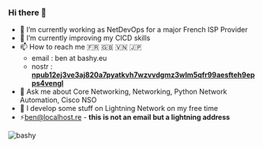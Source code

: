 ### Hi there 👋

<!--
**Bashy/Bashy** is a ✨ _special_ ✨ repository because its `README.md` (this file) appears on your GitHub profile.
-->

- 🔭 I’m currently working as NetDevOps for a major French ISP Provider
- 🌱 I’m currently improving my CICD skills
- 📫 How to reach me 🇫🇷 🇬🇧 🇻🇳 🇯🇵
  - email : ben at bashy.eu
  - nostr : __[npub12ej3ve3aj820a7pyatkvh7wzvvdgmz3wlm5qfr99aesfteh9epps4vengl](https://snort.social/p/npub12ej3ve3aj820a7pyatkvh7wzvvdgmz3wlm5qfr99aesfteh9epps4vengl)__
- 💬 Ask me about Core Networking, Networking, Python Network Automation, Cisco NSO
- 🌱 I develop some stuff on Lightning Network on my free time
- ⚡[ben@localhost.re](lightning:ben@localhost.re) - __this is not an email but a lightning address__

<!-- 👯 I’m looking to collaborate on ... 
- 🤔 I’m looking for help with ...
- 😄 Pronouns: ...
- 💬 Ask me about Core Networking, Networking, Network Automation
- ⚡ Fun fact: ...
-->

![bashy](https://localhost.re/bashy_125.png)
